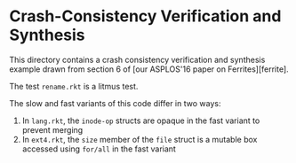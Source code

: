 # Crash-Consistency Verification and Synthesis

This directory contains a crash consistency verification and synthesis example drawn from section 6 of [our ASPLOS'16 paper on Ferrites][ferrite].

The test `rename.rkt` is a litmus test.

The slow and fast variants of this code differ in two ways:
1. In `lang.rkt`, the `inode-op` structs are opaque in the fast variant to prevent merging
2. In `ext4.rkt`, the `size` member of the `file` struct is a mutable box accessed using `for/all` in the fast variant
